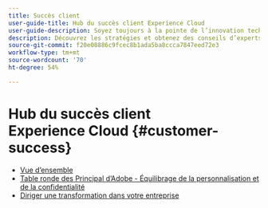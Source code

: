 ```yaml
---
title: Succès client
user-guide-title: Hub du succès client Experience Cloud
user-guide-description: Soyez toujours à la pointe de l’innovation technologique et maximisez votre impact en tant que dirigeant(e). Apprenez-en plus sur les stratégies de thought leadership, d’orientation stratégique et plus encore !
description: Découvrez les stratégies et obtenez des conseils d’experts pour garantir votre succès en tant que chef d’entreprise à l’aide de Adobe Experience Cloud.
source-git-commit: f20e08886c9fcec8b1ada5ba8ccca7847eed72e3
workflow-type: tm+mt
source-wordcount: '70'
ht-degree: 54%

---
```


# Hub du succès client Experience Cloud {#customer-success}

+ [Vue d’ensemble](overview.md)
+ [Table ronde des Principal d’Adobe - Équilibrage de la personnalisation et de la confidentialité](adobe-masters-roundtable-balancing-personalization.md)
+ [Diriger une transformation dans votre entreprise](lead-enterprise-transformation.md)
